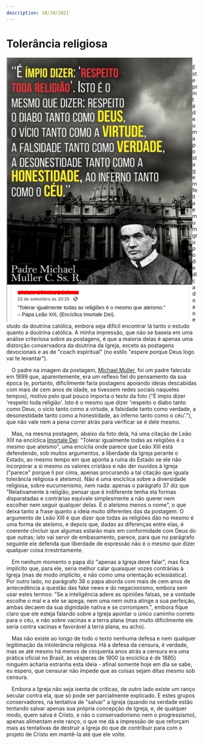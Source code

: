 ```yaml
---
description: 10/10/2021
---
```


# Tolerância religiosa

<img src="postEstudoDoutrinaCatolicaEdtd.png" align="left">

<p>&emsp;Este print é de uma postagem feita em um grupo dedicado ao estudo da doutrina católica, embora seja difícil encontrar lá tanto o estudo quanto a doutrina católica. A minha impressão, que não se baseia em uma análise criteriosa sobre as postagens, é que a maioria delas é apenas uma distorção conservadora da doutrina da Igreja, exceto as postagens devocionais e as de "coach espiritual" (no estilo "espere porque Deus logo vai te levantar").</p>
<p>&emsp;O padre na imagem da postagem, <a href="https://en.wikipedia.org/wiki/Michael_M%C3%BCller_(writer)">Michael Muller</a>, foi um padre falecido em 1899 que, aparentemente, era um reflexo fiel do pensamento da sua época (e, portanto, dificilmente faria postagens apoiando ideias descabidas com mais de cem anos de idade, se tivessem redes sociais naqueles tempos), motivo pelo qual pouco importa o texto da foto ("É ímpio dizer 'respeito toda religião'. Isto é o mesmo que dizer 'respeito o diabo tanto como Deus, o vício tanto como a virtude, a falsidade tanto como verdade, a desonestidade tanto como a honestidade, ao inferno tanto como o céu'."), que não vale nem a pena correr atrás para verificar se é dele mesmo.</p>
<p>&emsp;Mas, na mesma postagem, abaixo da foto dela, há uma citação de Leão XIII na encíclica <a href="https://www.vatican.va/content/leo-xiii/pt/encyclicals/documents/hf_l-xiii_enc_01111885_immortale-dei.html">Imortale Dei</a>: "Tolerar igualmente todas as religiões é o mesmo que ateísmo", uma encíclia onde parece que Leão XIII está defendendo, sob muitos argumentos, a liberdade da Igreja perante o Estado, ao mesmo tempo em que aponta a ruína do Estado se ele não incorporar a si mesmo os valores cristãos e não der ouvidos à Igreja ("parece" porque li por cima, apenas procurando a tal citação que iguala tolerância religiosa e ateísmo). Não é uma encíclica sobre a diversidade religiosa, sobre eucumenismo, nem nada: apenas o parágrafo 37 diz que "Relativamente à religião, pensar que é indiferente tenha ela formas disparatadas e contrárias equivale simplesmente a não querer nem escolher nem seguir qualquer delas. É o ateísmo menos o nome", o que deixa tanto a frase quanto a ideia muito diferentes das da postagem. O argumento de Leão XIII é que dizer que todas as religiões dão no mesmo é uma forma de ateísmo, e depois que, dadas as diferenças entre elas, é coerente clncluir que algumas estarão mais em conformidade com Deus do que outras; isto vai servir de embasamento, parece, para que no parágrafo seguinte ele defenda que liberdade de expressão não é o mesmo que dizer qualquer coisa irrestritamente.</p>
<p>&emsp;Em nenhum momento o papa diz "apenas a Igreja deve falar", mas fica implícito que, para ele, seria melhor calar quaisquer vozes contrárias à Igreja (mas de modo implícito, e não como uma orientação eclesiástica). Por outro lado, no parágrafo 38 o papa aborda com mais de cem anos de antecedência a questão das fake news e do negacionismo, embora sem usar estes termos: "Se a inteligência adere as opiniões falsas, se a vontade escolhe o mal e a ele se apega, nem uma nem outra atinge a sua perfeição, ambas decaem da sua dignidade nativa e se corrompem.", embora fique claro que ele esteja falando sobre a Igreja apontar o único caminho correto para o céu, e não sobre vacinas e a terra plana (mas muito dificilmente ele seria contra vacinas e favorável à terra plana, eu acho).
<p>&emsp;Mas não existe ao longo de todo o texto nenhuma defesa e nem qualquer legitimação da intolerância religiosa. Há a defesa da censura, é verdade, mas se até mesmo há menos de cinquenta anos atrás a censura era uma prática oficial no Brasil, às vésperas de 1900 (a encíclica é de 1885) ninguém acharia estranha esta ideia - afinal somente hoje em dia se sabe, eu espero, que censurar não impede que as coisas sejam ditas mesmo sob censura.</p>
<p>&emsp;Embora a Igreja não seja isenta de críticas, de outro lado existe um ranço secular contra ela, que só pode ser parcialmente explicado. E estes grupos conservadores, na tentativa de "salvar" a Igreja (quando na verdade estão tentando salvar apenas sua própria concepção de Igreja, e, de qualquer modo, quem salva é Cristo, e não o conservadorismo nem o progressismo), apenas alimentam este ranço, o que me dá a impressão de que reforçam mais as tentativas de destruir a Igreja do que de contribuir para com o projeto de Cristo em mantê-la até que ele volte.</p>
